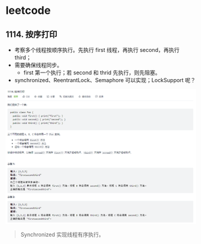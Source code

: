 # leetcode

## 1114. 按序打印

- 考察多个线程按顺序执行。先执行 first 线程，再执行 second，再执行 third；
- 需要确保线程同步。
    - first 第一个执行；若 second 和 thrid 先执行，则先阻塞。
- synchronized、ReentrantLock、Semaphore 可以实现；LockSupport 呢？

<img src="img/image-20211113165827570.png">

> Synchronized 实现线程有序执行。




